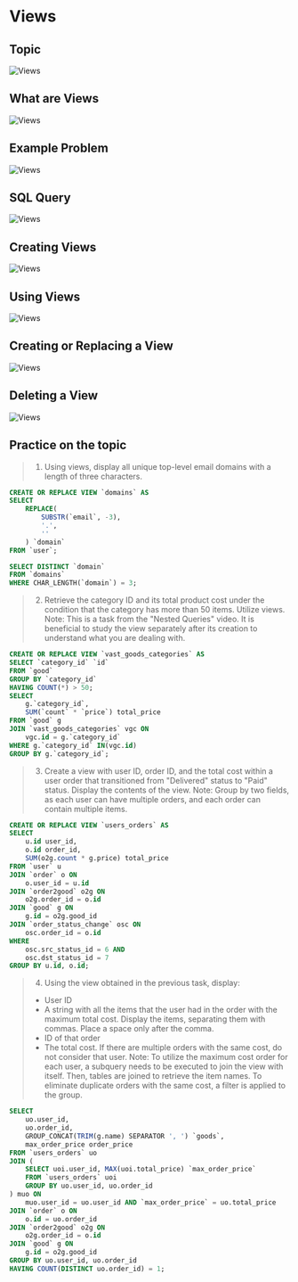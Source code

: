 # Views

## Topic
![Views](../images/views00.png)

## What are Views
![Views](../images/views01.png)

## Example Problem
![Views](../images/views02.png)

## SQL Query
![Views](../images/views03.png)

## Creating Views
![Views](../images/views04.png)

## Using Views
![Views](../images/views05.png)

## Creating or Replacing a View
![Views](../images/views06.png)

## Deleting a View
![Views](../images/views07.png)

## Practice on the topic

> 1. Using views, display all unique top-level email domains with a length of three characters.

```sql
CREATE OR REPLACE VIEW `domains` AS
SELECT
    REPLACE(
        SUBSTR(`email`, -3),
        '.',
        ''
    ) `domain`
FROM `user`;

SELECT DISTINCT `domain`
FROM `domains`
WHERE CHAR_LENGTH(`domain`) = 3;

```

> 2. Retrieve the category ID and its total product cost under the condition that the category has more than 50 items. Utilize views.
> Note: This is a task from the "Nested Queries" video. It is beneficial to study the view separately after its creation to understand what you are dealing with.

```sql
CREATE OR REPLACE VIEW `vast_goods_categories` AS
SELECT `category_id` `id`
FROM `good`
GROUP BY `category_id`
HAVING COUNT(*) > 50;
SELECT
    g.`category_id`,
    SUM(`count` * `price`) total_price
FROM `good` g
JOIN `vast_goods_categories` vgc ON
    vgc.id = g.`category_id`
WHERE g.`category_id` IN(vgc.id)
GROUP BY g.`category_id`;
```

> 3. Create a view with user ID, order ID, and the total cost within a user order that transitioned from "Delivered" status to "Paid" status. Display the contents of the view.
> Note: Group by two fields, as each user can have multiple orders, and each order can contain multiple items.

```sql
CREATE OR REPLACE VIEW `users_orders` AS
SELECT
    u.id user_id,
    o.id order_id,
    SUM(o2g.count * g.price) total_price
FROM `user` u
JOIN `order` o ON
    o.user_id = u.id
JOIN `order2good` o2g ON
    o2g.order_id = o.id
JOIN `good` g ON
    g.id = o2g.good_id
JOIN `order_status_change` osc ON
    osc.order_id = o.id
WHERE
    osc.src_status_id = 6 AND
    osc.dst_status_id = 7
GROUP BY u.id, o.id;
```

> 4. Using the view obtained in the previous task, display:
> - User ID
> - A string with all the items that the user had in the order with the maximum total cost. Display the items, separating them with commas. Place a space only after the comma.
> - ID of that order
> - The total cost. If there are multiple orders with the same cost, do not consider that user.
> Note: To utilize the maximum cost order for each user, a subquery needs to be executed to join the view with itself. Then, tables are joined to retrieve the item names.
> To eliminate duplicate orders with the same cost, a filter is applied to the group.

```sql
SELECT
    uo.user_id,
    uo.order_id,
    GROUP_CONCAT(TRIM(g.name) SEPARATOR ', ') `goods`,
    max_order_price order_price
FROM `users_orders` uo
JOIN (
    SELECT uoi.user_id, MAX(uoi.total_price) `max_order_price`
    FROM `users_orders` uoi
    GROUP BY uo.user_id, uo.order_id
) muo ON
    muo.user_id = uo.user_id AND `max_order_price` = uo.total_price
JOIN `order` o ON
    o.id = uo.order_id
JOIN `order2good` o2g ON
    o2g.order_id = o.id
JOIN `good` g ON
    g.id = o2g.good_id
GROUP BY uo.user_id, uo.order_id
HAVING COUNT(DISTINCT uo.order_id) = 1;
```

